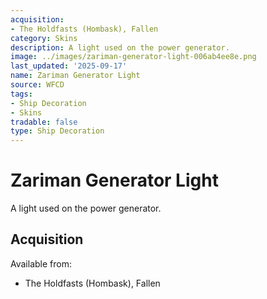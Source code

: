 ```yaml
---
acquisition:
- The Holdfasts (Hombask), Fallen
category: Skins
description: A light used on the power generator.
image: ../images/zariman-generator-light-006ab4ee8e.png
last_updated: '2025-09-17'
name: Zariman Generator Light
source: WFCD
tags:
- Ship Decoration
- Skins
tradable: false
type: Ship Decoration
---
```


# Zariman Generator Light

A light used on the power generator.

## Acquisition

Available from:
- The Holdfasts (Hombask), Fallen

